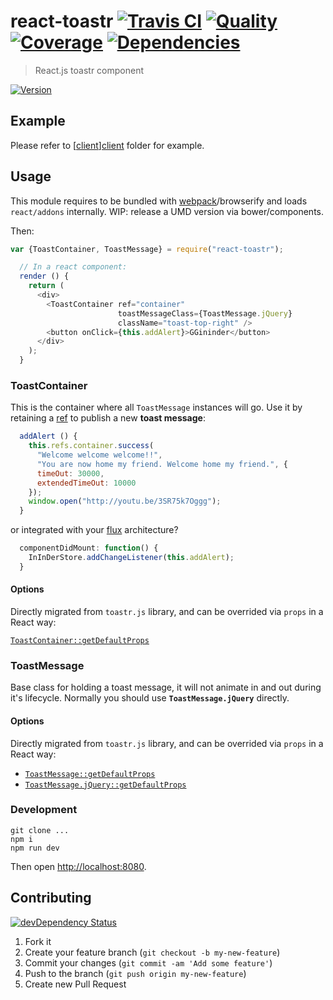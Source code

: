# react-toastr [![Travis CI][travis-image]][travis-url] [![Quality][codeclimate-image]][codeclimate-url] [![Coverage][codeclimate-coverage-image]][codeclimate-coverage-url] [![Dependencies][gemnasium-image]][gemnasium-url]
> React.js toastr component

[![Version][npm-image]][npm-url]


## Example

Please refer to [[client]][client] folder for example.


## Usage

This module requires to be bundled with [webpack][webpack]/browserify and loads `react/addons` internally. WIP: release a UMD version via bower/components.

Then:

```javascript
var {ToastContainer, ToastMessage} = require("react-toastr");

  // In a react component:
  render () {
    return (
      <div>
        <ToastContainer ref="container"
                        toastMessageClass={ToastMessage.jQuery}
                        className="toast-top-right" />
        <button onClick={this.addAlert}>GGininder</button>
      </div>
    );
  }
```

### ToastContainer

This is the container where all `ToastMessage` instances will go. Use it by retaining a [ref][react-ref] to publish a new **toast message**:

```javascript
  addAlert () {
    this.refs.container.success(
      "Welcome welcome welcome!!",
      "You are now home my friend. Welcome home my friend.", {
      timeOut: 30000,
      extendedTimeOut: 10000
    });
    window.open("http://youtu.be/3SR75k7Oggg");
  }
```

or integrated with your [flux][flux] architecture?

```javascript
  componentDidMount: function() {
    InInDerStore.addChangeListener(this.addAlert);
  }
```

#### Options

Directly migrated from `toastr.js` library, and can be overrided via `props` in a React way:

[`ToastContainer::getDefaultProps`](http://git.io/RagItA)


### ToastMessage

Base class for holding a toast message, it will not animate in and out during it's lifecycle.
Normally you should use **`ToastMessage.jQuery`** directly.

#### Options

Directly migrated from `toastr.js` library, and can be overrided via `props` in a React way:

* [`ToastMessage::getDefaultProps`](http://git.io/90CzSA)
* [`ToastMessage.jQuery::getDefaultProps`](http://git.io/YcbXvA)


### Development

```shell
git clone ...
npm i
npm run dev
```

Then open [http://localhost:8080](http://localhost:8080).


## Contributing

[![devDependency Status][david-dm-image]][david-dm-url]

1. Fork it
2. Create your feature branch (`git checkout -b my-new-feature`)
3. Commit your changes (`git commit -am 'Add some feature'`)
4. Push to the branch (`git push origin my-new-feature`)
5. Create new Pull Request


[npm-image]: https://img.shields.io/npm/v/react-toastr.svg
[npm-url]: https://www.npmjs.org/package/react-toastr

[travis-image]: https://travis-ci.org/tomchentw/react-toastr.svg?branch=master
[travis-url]: https://travis-ci.org/tomchentw/react-toastr
[codeclimate-image]: https://img.shields.io/codeclimate/github/tomchentw/react-toastr.svg
[codeclimate-url]: https://codeclimate.com/github/tomchentw/react-toastr
[codeclimate-coverage-image]: https://img.shields.io/codeclimate/coverage/github/tomchentw/react-toastr.svg?style=flat-square
[codeclimate-coverage-url]: https://codeclimate.com/github/tomchentw/react-toastr
[gemnasium-image]: https://gemnasium.com/tomchentw/react-toastr.svg
[gemnasium-url]: https://gemnasium.com/tomchentw/react-toastr
[david-dm-image]: https://david-dm.org/tomchentw/react-toastr/dev-status.svg?theme=shields.io
[david-dm-url]: https://david-dm.org/tomchentw/react-toastr#info=devDependencies


[client]: https://github.com/tomchentw/react-toastr/tree/master/client
[webpack]: http://webpack.github.io/docs/tutorials/getting-started/
[react-ref]: http://facebook.github.io/react/docs/more-about-refs.html
[flux]: http://facebook.github.io/flux/docs/overview.html
